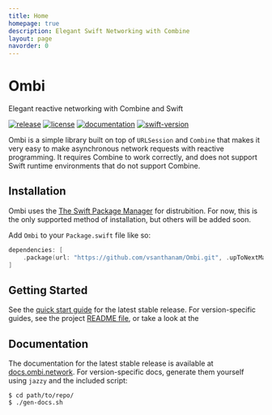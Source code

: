 ```yaml
---
title: Home
homepage: true
description: Elegant Swift Networking with Combine
layout: page
navorder: 0
---
```


# Ombi
Elegant reactive networking with Combine and Swift

[![release](https://img.shields.io/github/v/release/vsanthanam/Ombi)](https://github.com/vsanthanam/Ombi/releases)
[![license](https://img.shields.io/github/license/vsanthanam/Ombi.svg)](https://en.wikipedia.org/wiki/MIT_License)
[![documentation](https://docs.ombi.network/badge.svg)](https://docs.ombi.network)
[![swift-version](https://img.shields.io/badge/Swift-5.4-orange)](https://www.swift.org)

Ombi is a simple library built on top of `URLSession` and `Combine` that makes it very easy to make asynchronous network requests with reactive programming.
It requires Combine to work correctly, and does not support Swift runtime environments that do not support Combine.

## Installation

Ombi uses the [The Swift Package Manager](https://swift.org/package-manager/) for distrubition. For now, this is the only supported method of installation, but others will be added soon.

Add `Ombi` to your `Package.swift` file like so:

```swift
dependencies: [
    .package(url: "https://github.com/vsanthanam/Ombi.git", .upToNextMajor(from: "1.0.0"))
]
```

## Getting Started

See the [quick start guide](https://ombi.network/quick-start.html) for the latest stable release.
For version-specific guides, see the project [README file](https://github.com/vsanthanam/Ombi/blob/main/README.md), or take a look at the 

## Documentation

The documentation for the latest stable release is available at [docs.ombi.network](https://docs.ombi.network).
For version-specific docs, generate them yourself using `jazzy` and the included script:

```
$ cd path/to/repo/
$ ./gen-docs.sh
```
